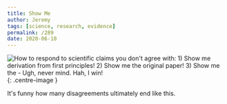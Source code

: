 ```yaml
---
title: Show Me
author: Jeremy
tags: [science, research, evidence]
permalink: /289
date: 2020-06-10
---
```


![How to respond to scientific claims you don't agree with: 1) Show me derivation from first principles! 2) Show me the original paper! 3) Show me the - Ugh, never mind. Hah, I win!](https://res.cloudinary.com/dh3hm8pb7/image/upload/c_scale,q_auto:best,w_615/v1535842782/Handwaving/Published/ShowMe.png){: .centre-image }

It's funny how many disagreements ultimately end like this.
